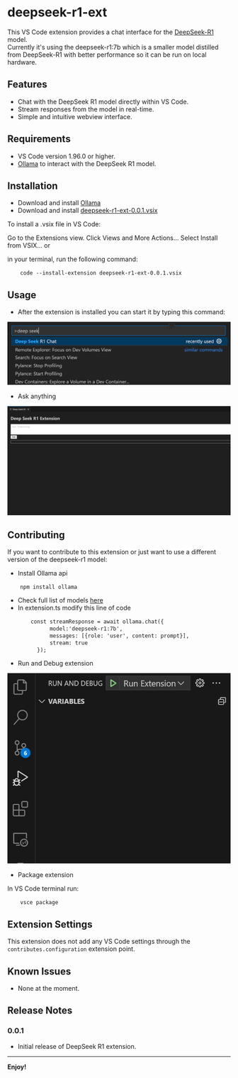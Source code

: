 # deepseek-r1-ext

This VS Code extension provides a chat interface for the [DeepSeek-R1](https://github.com/deepseek-ai/DeepSeek-R1) model. <br />
Currently it's using the deepseek-r1:7b which is a smaller model distilled from DeepSeek-R1 with better performance so it can be run on local hardware.

## Features

- Chat with the DeepSeek R1 model directly within VS Code.
- Stream responses from the model in real-time.
- Simple and intuitive webview interface.

## Requirements

- VS Code version 1.96.0 or higher.
- [Ollama](https://ollama.com/download/windows) to interact with the DeepSeek R1 model.

## Installation

- Download and install [Ollama](https://ollama.com/download/windows)
- Download and install [deepseek-r1-ext-0.0.1.vsix](./deepseek-r1-ext-0.0.1.vsix)

To install a .vsix file in VS Code:

Go to the Extensions view.
Click Views and More Actions...
Select Install from VSIX...
or

in your terminal, run the following command:

```
    code --install-extension deepseek-r1-ext-0.0.1.vsix
```

## Usage

- After the extension is installed you can start it by typing this command:

![Deep Seek R1 Chat](./img/command.png)

- Ask anything

![Ask](./img/ask.png)

## Contributing

If you want to contribute to this extension or just want to use a different version of the deepseek-r1 model:

- Install Ollama api
```
    npm install ollama
```
- Check full list of models [here](https://ollama.com/library/deepseek-r1)
- In extension.ts modify this line of code
  ```
      const streamResponse = await ollama.chat({
            model:'deepseek-r1:7b',
            messages: [{role: 'user', content: prompt}],
            stream: true
        });
  ```
- Run and Debug extension

![Run](./img/run.png)

- Package extension

In VS Code terminal run:

```
    vsce package
```

## Extension Settings

This extension does not add any VS Code settings through the `contributes.configuration` extension point.

## Known Issues

- None at the moment.

## Release Notes

### 0.0.1

- Initial release of DeepSeek R1 extension.

---

**Enjoy!**
